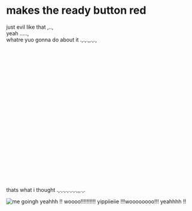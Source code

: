 # makes the ready button red
just evil like that ,..,<br>
yeah .....,<br>
whatre yuo gonna do about it .,.,.,,.,., <br>

<br><br><br><br><br><br><br><br><br><br><br><br><br><br><br><br><br><br><br><br><br>






thats what i thought .,.,.,.,.,.,.,,,.,. 


![me goingh yeahhh !! woooo!!!!!!!!!! yippiieiie  !!!woooooooo!!! yeahhhh  !! ](https://media1.tenor.com/m/yG-n8BTJk0kAAAAd/konata-konata-izumi.gif "this is me rn ,.. (not you because i said so .,.,.")
